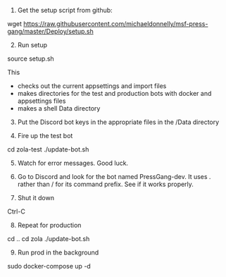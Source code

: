 1. Get the setup script from github:

wget https://raw.githubusercontent.com/michaeldonnelly/msf-press-gang/master/Deploy/setup.sh

2. Run setup

source setup.sh

This 
 - checks out the current appsettings and import files
 - makes directories for the test and production bots with docker and appsettings files
 - makes a shell Data directory

3. Put the Discord bot keys in the appropriate files in the /Data directory

4. Fire up the test bot

cd zola-test
./update-bot.sh

5. Watch for error messages.  Good luck.  

6. Go to Discord and look for the bot named PressGang-dev.  It uses . rather than / for its command prefix.  See if it works properly. 

7. Shut it down

Ctrl-C

8. Repeat for production

cd ..
cd zola
./update-bot.sh

9. Run prod in the background

sudo docker-compose up -d

